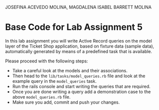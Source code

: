JOSEFINA ACEVEDO MOLINA,
MAGDALENA ISABEL BARRETT MOLINA

# Base Code for Lab Assignment 5

In this lab assignment you will write Active Record queries on the model layer 
of the Ticket Shop application, based on fixture data (sample data), automatically 
generated by means of a predefined task that is available. 

Please proceed with the following steps:

* Take a careful look at the models and their associations.
* Then head to the `lib/tasks/model_queries.rb` file and look at the 
  example query in the `model_queries` task.
* Run the rails console and start writing the queries that are required.
* Once you are done writing a query add a demonstration case to the 
  above `model_queries.rb` file.
* Make sure you add, commit and push your changes.

